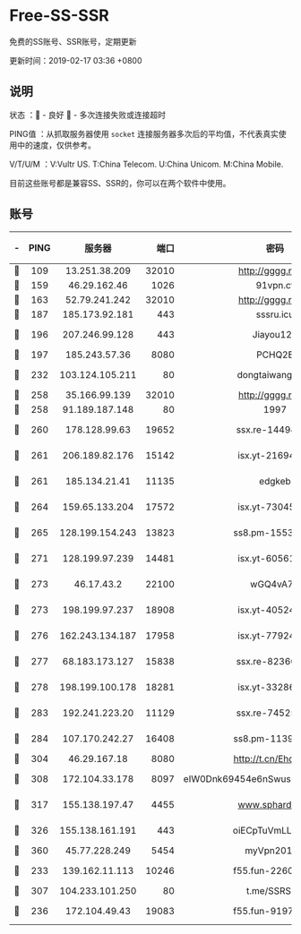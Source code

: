 # Free-SS-SSR

免费的SS账号、SSR账号，定期更新

更新时间：2019-02-17 03:36 +0800

## 说明

状态     ：🙂 - 良好 🙁 - 多次连接失败或连接超时

PING值   ：从抓取服务器使用 `socket` 连接服务器多次后的平均值，不代表真实使用中的速度，仅供参考。

V/T/U/M  ：V:Vultr US. T:China Telecom. U:China Unicom. M:China Mobile.

目前这些账号都是兼容SS、SSR的，你可以在两个软件中使用。

## 账号

|-|PING|服务器|端口|密码|加密方式|区域|V/T/U/M|
|:----:|:----:|:-----:|-----:|:----:|:----:|:----:|:----:|
|🙂|109|13.251.38.209|32010|http://gggg.rocks|chacha20|SG|10↑/10↑/10↑/10↑|
|🙂|159|46.29.162.46|1026|91vpn.cf|rc4-md5|RU|10↑/10↑/10↑/10↑|
|🙂|163|52.79.241.242|32010|http://gggg.rocks|chacha20|KR|10↑/10↑/10↑/10↑|
|🙂|187|185.173.92.181|443|sssru.icu|rc4-md5|RU|10↑/10↑/10↑/10↑|
|🙂|196|207.246.99.128|443|Jiayou123|aes-256-cfb|US|6↑/10↑/10↑/10↑|
|🙂|197|185.243.57.36|8080|PCHQ2E|rc4-md5|US|10↑/10↑/10↑/10↑|
|🙂|232|103.124.105.211|80|dongtaiwang.com|aes-256-cfb|US|10↑/10↑/10↑/10↑|
|🙂|258|35.166.99.139|32010|http://gggg.rocks|chacha20|US|10↑/10↑/10↑/10↑|
|🙂|258|91.189.187.148|80|1997|chacha20|US|8↓/10↑/10↑/10↑|
|🙂|260|178.128.99.63|19652|ssx.re-14494967|aes-256-cfb|SG|10↑/10↑/10↑/10↑|
|🙂|261|206.189.82.176|15142|isx.yt-21694234|aes-256-cfb|SG|9↑/9↑/9↑/9↑|
|🙂|261|185.134.21.41|11135|edgkeb|aes-256-cfb|GB|10↑/10↑/10↑/10↑|
|🙂|264|159.65.133.204|17572|isx.yt-73045201|aes-256-cfb|SG|9↑/9↑/9↑/9↑|
|🙂|265|128.199.154.243|13823|ss8.pm-15530522|aes-256-cfb|SG|10↑/10↑/10↑/10↑|
|🙂|271|128.199.97.239|14481|isx.yt-60561535|aes-256-cfb|SG|9↑/9↑/9↑/9↑|
|🙂|273|46.17.43.2|22100|wGQ4vA7D|aes-256-gcm|RU|10↑/10↑/10↑/10↑|
|🙂|273|198.199.97.237|18908|isx.yt-40524699|aes-256-cfb|US|9↑/9↑/9↑/9↑|
|🙂|276|162.243.134.187|17958|isx.yt-77924833|aes-256-cfb|US|9↑/9↑/9↑/9↑|
|🙂|277|68.183.173.127|15838|ssx.re-82360696|aes-256-cfb|US|10↑/10↑/10↑/10↑|
|🙂|278|198.199.100.178|18281|isx.yt-33286387|aes-256-cfb|US|9↑/9↑/9↑/9↑|
|🙂|283|192.241.223.20|11129|ssx.re-74525357|aes-256-cfb|US|10↑/10↑/10↑/10↑|
|🙂|284|107.170.242.27|16408|ss8.pm-11399606|aes-256-cfb|US|10↑/10↑/10↑/10↑|
|🙂|304|46.29.167.18|8080|http://t.cn/EhdmTxe|rc4-md5|RU|10↑/10↑/10↑/10↑|
|🙂|308|172.104.33.178|8097|eIW0Dnk69454e6nSwuspv9DmS201tQ0D|aes-256-cfb|SG|10↑/10↑/10↑/10↑|
|🙂|317|155.138.197.47|4455|www.sphard.com|aes-256-cfb|US|9↑/10↑/10↑/9↑|
|🙂|326|155.138.161.191|443|oiECpTuVmLLxk4Ts|aes-256-cfb|US|10↑/10↑/10↑/10↑|
|🙂|360|45.77.228.249|5454|myVpn2019[]|rc4-md5|GB|10↑/10↑/10↑/10↑|
|🙂|233|139.162.11.113|10246|f55.fun-22605630|aes-256-cfb|SG|10↑/10↑/10↑/10↑|
|🙂|307|104.233.101.250|80|t.me/SSRSUB|rc4-md5|CA|10↑/10↑/10↑/10↑|
|🙂|236|172.104.49.43|19083|f55.fun-91979388|aes-256-cfb|SG|10↑/10↑/10↑/10↑|

